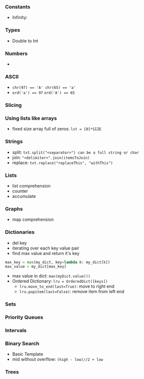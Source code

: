 
### Constants
- Infinity: 
### Types
- Double to Int 

### Numbers
- 

### ASCII
-  `chr(97) == 'A' chr(65) == 'a'`
- `ord('a') == 97` `ord('A') == 65`
### Slicing

### Using lists like arrays
- fixed size array full of zeros: `lst = [0]*SIZE`

### Strings
- split: `txt.split("<separator>") can be a full string or char`
- join: `"<delimiter>".join(itemsToJoin)`
- replace: `txt.replace("replaceThis", "withThis")`

### Lists 
- list comprehension
- counter
- accumulate
### Graphs
- map comprehension
### Dictionaries
- del key
- iterating over each key value pair
- find max value and return it's key
```python
max_key = max(my_dict, key=lambda k: my_dict[k]) 
max_value = my_dict[max_key]
```
- max value in dict: `max(myDict.value())`
- Ordered Dictionary: `lru = OrderedDict([keys])`
	- `lru.move_to_end(last=True)`: move to right end
	- `lru.popitem(last=False)`: remove item from left end 
### Sets 
### Priority Queues
### Intervals
### Binary Search 
- Basic Template
- mid without overflow: `(high - low)//2 + low`
### Trees

